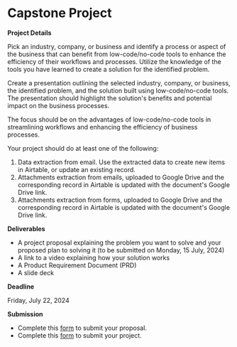 # Capstone Project


**Project Details**

Pick an industry, company, or business and identify a process or aspect of the business that can benefit from low-code/no-code tools to enhance the efficiency of their workflows and processes. Utilize the knowledge of the tools you have learned to create a solution for the identified problem.

Create a presentation outlining the selected industry, company, or business, the identified problem, and the solution built using low-code/no-code tools. The presentation should highlight the solution's benefits and potential impact on the business processes.

The focus should be on the advantages of low-code/no-code tools in streamlining workflows and enhancing the efficiency of business processes.

Your project should do at least one of the following:
1. Data extraction from email. Use the extracted data to create new items in Airtable, or update an existing record.
2. Attachments extraction from emails, uploaded to Google Drive and the corresponding record in Airtable is updated with the document's Google Drive link.
3. Attachments extraction from forms, uploaded to Google Drive and the corresponding record in Airtable is updated with the document's Google Drive link.


**Deliverables**

- A project proposal explaining the problem you want to solve and your proposed plan to solving it (to be submitted on Monday, 15 July, 2024)
- A link to a video explaining how your solution works
- A Product Requirement Document (PRD)
- A slide deck


**Deadline**

Friday, July 22, 2024

**Submission**

- Complete this [form](https://airtable.com/appdi1dZ5NJo3ryDG/pagcDVtNbQnSfHger/form) to submit your proposal.
- Complete this [form](https://airtable.com/appdi1dZ5NJo3ryDG/pagnpQPo0F7iEa42s/form) to submit your project.